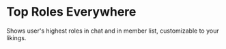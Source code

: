 # Top Roles Everywhere

Shows user's highest roles in chat and in member list, customizable to your likings.
